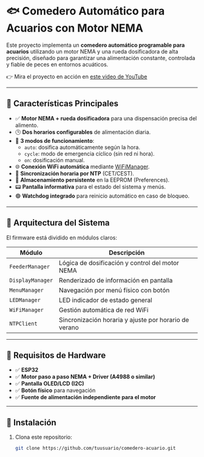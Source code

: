 # 🐟 Comedero Automático para Acuarios con Motor NEMA

Este proyecto implementa un **comedero automático programable para acuarios** utilizando un motor NEMA y una rueda dosificadora de alta precisión, diseñado para garantizar una alimentación constante, controlada y fiable de peces en entornos acuáticos.

👉 Mira el proyecto en acción en [este video de YouTube](https://www.youtube.com/watch?v=YcooHASoYPQ)

---

## 🎯 Características Principales

- ✅ **Motor NEMA + rueda dosificadora** para una dispensación precisa del alimento.
- 🕒 **Dos horarios configurables** de alimentación diaria.
- 🔄 **3 modos de funcionamiento**:
  - `auto`: dosifica automáticamente según la hora.
  - `cycle`: modo de emergencia cíclico (sin red ni hora).
  - `on`: dosificación manual.
- 🌐 **Conexión WiFi automática** mediante [WiFiManager](https://github.com/tzapu/WiFiManager).
- 📡 **Sincronización horaria por NTP** (CET/CEST).
- 💾 **Almacenamiento persistente** en la EEPROM (Preferences).
- 📟 **Pantalla informativa** para el estado del sistema y menús.
- 🟢 **Watchdog integrado** para reinicio automático en caso de bloqueo.

---

## 🧠 Arquitectura del Sistema

El firmware está dividido en módulos claros:

| Módulo            | Descripción                                       |
|-------------------|---------------------------------------------------|
| `FeederManager`   | Lógica de dosificación y control del motor NEMA   |
| `DisplayManager`  | Renderizado de información en pantalla            |
| `MenuManager`     | Navegación por menú físico con botón              |
| `LEDManager`      | LED indicador de estado general                   |
| `WiFiManager`     | Gestión automática de red WiFi                    |
| `NTPClient`       | Sincronización horaria y ajuste por horario de verano |

---

## 🔧 Requisitos de Hardware

- ✅ **ESP32**
- ✅ **Motor paso a paso NEMA + Driver (A4988 o similar)**
- ✅ **Pantalla OLED/LCD (I2C)**
- ✅ **Botón físico** para navegación
- ✅ **Fuente de alimentación independiente para el motor**

---

## 🚀 Instalación

1. Clona este repositorio:
   ```bash
   git clone https://github.com/tuusuario/comedero-acuario.git
